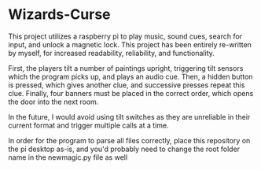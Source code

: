 # Wizards-Curse
This project utilizes a raspberry pi to play music, sound cues, search for input, and unlock a magnetic lock.
This project has been entirely re-written by myself, for increased readability, reliability, and functionality.

First, the players tilt a number of paintings upright, triggering tilt sensors which the program picks up, and plays an audio cue.
Then, a hidden button is pressed, which gives another clue, and successive presses repeat this clue.
Finally, four banners must be placed in the correct order, which opens the door into the next room.

In the future, I would avoid using tilt switches as they are unreliable in their current format and trigger multiple calls at a time.

In order for the program to parse all files correctly, place this repository on the pi desktop as-is, and you'd probably need to change the root folder name in the newmagic.py file as well
